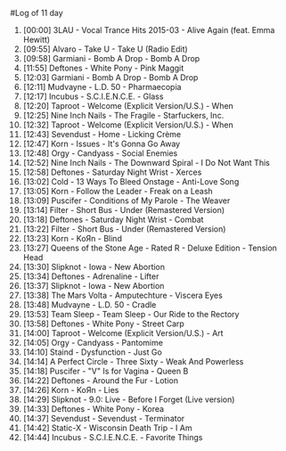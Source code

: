 #Log of 11 day

1. [00:00] 3LAU - Vocal Trance Hits 2015-03 - Alive Again (feat. Emma Hewitt)
1. [09:55] Alvaro - Take U - Take U (Radio Edit)
1. [09:58] Garmiani - Bomb A Drop - Bomb A Drop
1. [11:55] Deftones - White Pony - Pink Maggit
1. [12:03] Garmiani - Bomb A Drop - Bomb A Drop
1. [12:11] Mudvayne - L.D. 50 - Pharmaecopia
1. [12:17] Incubus - S.C.I.E.N.C.E. - Glass
1. [12:20] Taproot - Welcome (Explicit Version/U.S.) - When
1. [12:25] Nine Inch Nails - The Fragile - Starfuckers, Inc.
1. [12:32] Taproot - Welcome (Explicit Version/U.S.) - When
1. [12:43] Sevendust - Home - Licking Crème
1. [12:47] Korn - Issues - It's Gonna Go Away
1. [12:48] Orgy - Candyass - Social Enemies
1. [12:52] Nine Inch Nails - The Downward Spiral - I Do Not Want This
1. [12:58] Deftones - Saturday Night Wrist - Xerces
1. [13:02] Cold - 13 Ways To Bleed Onstage - Anti-Love Song
1. [13:05] Korn - Follow the Leader - Freak on a Leash
1. [13:09] Puscifer - Conditions of My Parole - The Weaver
1. [13:14] Filter - Short Bus - Under (Remastered Version)
1. [13:18] Deftones - Saturday Night Wrist - Combat
1. [13:22] Filter - Short Bus - Under (Remastered Version)
1. [13:23] Korn - KoЯn - Blind
1. [13:27] Queens of the Stone Age - Rated R - Deluxe Edition - Tension Head
1. [13:30] Slipknot - Iowa - New Abortion
1. [13:34] Deftones - Adrenaline - Lifter
1. [13:37] Slipknot - Iowa - New Abortion
1. [13:38] The Mars Volta - Amputechture - Viscera Eyes
1. [13:48] Mudvayne - L.D. 50 - Cradle
1. [13:53] Team Sleep - Team Sleep - Our Ride to the Rectory
1. [13:58] Deftones - White Pony - Street Carp
1. [14:00] Taproot - Welcome (Explicit Version/U.S.) - Art
1. [14:05] Orgy - Candyass - Pantomime
1. [14:10] Staind - Dysfunction - Just Go
1. [14:14] A Perfect Circle - Three Sixty - Weak And Powerless
1. [14:18] Puscifer - "V" Is for Vagina - Queen B
1. [14:22] Deftones - Around the Fur - Lotion
1. [14:26] Korn - KoЯn - Lies
1. [14:29] Slipknot - 9.0: Live - Before I Forget (Live version)
1. [14:33] Deftones - White Pony - Korea
1. [14:37] Sevendust - Sevendust - Terminator
1. [14:42] Static-X - Wisconsin Death Trip - I Am
1. [14:44] Incubus - S.C.I.E.N.C.E. - Favorite Things
